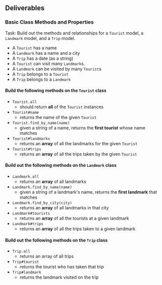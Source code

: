 ## Deliverables

### Basic Class Methods and Properties

Task:  Build out the methods and relationships for a `Tourist` model, a `Landmark` model, and a `Trip` model.

- A `Tourist` has a name
- A `Landmark` has a name and a city
- A `Trip` has a date (as a string)
- A `Tourist` can visit many `Landmark`s.
- A `Landmark` can be visited by many `Tourist`s
- A `Trip` belongs to a `Tourist`
- A `Trip` belongs to a `Landmark`

#### Build the following methods on the `Tourist` class

- `Tourist.all`
  - should return **all** of the `Tourist` instances
- `Tourist#name`
  - returns the name of the given `Tourist`
- `Tourist.find_by_name(name)`
  - given a string of a name, returns the **first tourist** whose  name matches
- `Tourist#landmarks`
  - returns an **array** of all the landmarks for the given `Tourist`
- `Tourist#trips`
  - returns an **array** of all the trips taken by the given `Tourist`

#### Build out the following methods on the `Landmark` class

- `Landmark.all`
  - returns an **array** of all landmarks
- `Landmark.find_by_name(name)`
  - given a string of a landmark's name, returns the **first landmark** that matches
- `Landmark.find_by_city(city)`
  - returns an **array** of all landmarks in that city
- `Landmark#tourists`
  - returns an **array** of all the tourists at a given landmark
- `Landmark#trips`
  - returns an **array** of all the trips taken to a given landmark

#### Build out the following methods on the `Trip` class

- `Trip.all`
  - returns an array of all trips
- `Trip#tourist`
  - returns the tourist who has taken that trip
- `Trip#landmark`
  - returns the landmark visited on the trip
